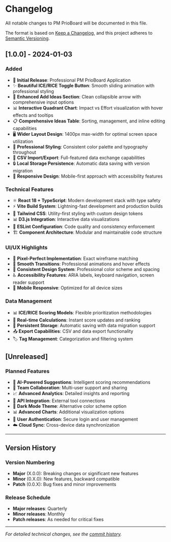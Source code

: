 # Changelog

All notable changes to PM PrioBoard will be documented in this file.

The format is based on [Keep a Changelog](https://keepachangelog.com/en/1.0.0/),
and this project adheres to [Semantic Versioning](https://semver.org/spec/v2.0.0.html).

## [1.0.0] - 2024-01-03

### Added
- 🎯 **Initial Release**: Professional PM PrioBoard Application
- ✨ **Beautiful ICE/RICE Toggle Button**: Smooth sliding animation with professional styling
- 🔄 **Enhanced Add Ideas Section**: Clean collapsible arrow with comprehensive input options
- 📊 **Interactive Quadrant Chart**: Impact vs Effort visualization with hover effects and tooltips
- 📋 **Comprehensive Ideas Table**: Sorting, management, and inline editing capabilities
- 🖥️ **Wider Layout Design**: 1400px max-width for optimal screen space utilization
- 🎨 **Professional Styling**: Consistent color palette and typography throughout
- 💾 **CSV Import/Export**: Full-featured data exchange capabilities
- 🔒 **Local Storage Persistence**: Automatic data saving with version migration
- 📱 **Responsive Design**: Mobile-first approach with accessibility features

### Technical Features
- ⚛️ **React 18 + TypeScript**: Modern development stack with type safety
- ⚡ **Vite Build System**: Lightning-fast development and production builds
- 🎨 **Tailwind CSS**: Utility-first styling with custom design tokens
- 📊 **D3.js Integration**: Interactive data visualizations
- 🔧 **ESLint Configuration**: Code quality and consistency enforcement
- 🏗️ **Component Architecture**: Modular and maintainable code structure

### UI/UX Highlights
- 🎯 **Pixel-Perfect Implementation**: Exact wireframe matching
- 🌊 **Smooth Transitions**: Professional animations and hover effects
- 🎨 **Consistent Design System**: Professional color scheme and spacing
- ♿ **Accessibility Features**: ARIA labels, keyboard navigation, screen reader support
- 📱 **Mobile Responsive**: Optimized for all device sizes

### Data Management
- 📊 **ICE/RICE Scoring Models**: Flexible prioritization methodologies
- 🔄 **Real-time Calculations**: Instant score updates and ranking
- 💾 **Persistent Storage**: Automatic saving with data migration support
- 📤 **Export Capabilities**: CSV and data export functionality
- 🏷️ **Tag Management**: Categorization and filtering system

## [Unreleased]

### Planned Features
- 🤖 **AI-Powered Suggestions**: Intelligent scoring recommendations
- 🔗 **Team Collaboration**: Multi-user support and sharing
- 📈 **Advanced Analytics**: Detailed insights and reporting
- 🔌 **API Integration**: External tool connections
- 🌙 **Dark Mode Theme**: Alternative color scheme option
- 📊 **Advanced Charts**: Additional visualization options
- 🔐 **User Authentication**: Secure login and user management
- ☁️ **Cloud Sync**: Cross-device data synchronization

---

## Version History

### Version Numbering
- **Major** (X.0.0): Breaking changes or significant new features
- **Minor** (0.X.0): New features, backward compatible
- **Patch** (0.0.X): Bug fixes and minor improvements

### Release Schedule
- **Major releases**: Quarterly
- **Minor releases**: Monthly
- **Patch releases**: As needed for critical fixes

---

*For detailed technical changes, see the [commit history](https://github.com/preksha1200/PM-PrioBoard/commits/main).*
